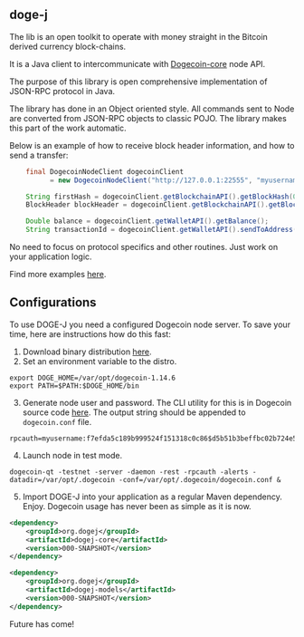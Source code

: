 ## doge-j

The lib is an open toolkit to operate with money straight in the Bitcoin derived currency block-chains.

It is a Java client to intercommunicate with [Dogecoin-core](https://github.com/dogecoin/dogecoin) node API.

The purpose of this library is open comprehensive implementation of JSON-RPC protocol in Java.

The library has done in an Object oriented style. All commands sent to Node are converted from JSON-RPC objects to classic POJO. The library makes this part of the work automatic.


Below is an example of how to receive block header information, and how to send a transfer:

```java
    final DogecoinNodeClient dogecoinClient
          = new DogecoinNodeClient("http://127.0.0.1:22555", "myusername", "secret");

    String firstHash = dogecoinClient.getBlockchainAPI().getBlockHash(0L);
    BlockHeader blockHeader = dogecoinClient.getBlockchainAPI().getBlockHeader(firstHash);

    Double balance = dogecoinClient.getWalletAPI().getBalance();
    String transactionId = dogecoinClient.getWalletAPI().sendToAddress("ADDRESS-HERE", 200D);

```
No need to focus on protocol specifics and other routines. Just work on your application logic. 

Find more examples [here](https://github.com/kosik/dogej/tree/main/utility/src/main/java/org/dogej).

## Configurations

To use DOGE-J you need a configured Dogecoin node server. To save your time, here are instructions how do this fast:
1. Download binary distribution [here](https://github.com/dogecoin/dogecoin/releases/).
2. Set an environment variable to the distro.
```
export DOGE_HOME=/var/opt/dogecoin-1.14.6
export PATH=$PATH:$DOGE_HOME/bin
```
3. Generate node user and password. The CLI utility for this is in Dogecoin source code [here](https://github.com/dogecoin/dogecoin/tree/master/share/rpcuser). The output string should be appended to `dogecoin.conf` file.
```
rpcauth=myusername:f7efda5c189b999524f151318c0c86$d5b51b3beffbc02b724e5d095828e0bc8b2456e9ac8757ae3211a5d9b16a22ae
```
4. Launch node in test mode.
```
dogecoin-qt -testnet -server -daemon -rest -rpcauth -alerts -datadir=/var/opt/.dogecoin -conf=/var/opt/.dogecoin/dogecoin.conf &
```

5. Import DOGE-J into your application as a regular Maven dependency. Enjoy. Dogecoin usage has never been as simple as it is now.
```xml
<dependency>
    <groupId>org.dogej</groupId>
    <artifactId>dogej-core</artifactId>
    <version>000-SNAPSHOT</version>
</dependency>

<dependency>
    <groupId>org.dogej</groupId>
    <artifactId>dogej-models</artifactId>
    <version>000-SNAPSHOT</version>
</dependency>
```

Future has come!
